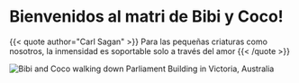 # Bienvenidos al matri de Bibi y Coco!

{{< quote author="Carl Sagan" >}}
Para las pequeñas criaturas como nosotros, la inmensidad es soportable solo a través del amor
{{< /quote >}}

![Bibi and Coco walking down Parliament Building in Victoria, Australia](/images/BibiCoco239_web.webp)